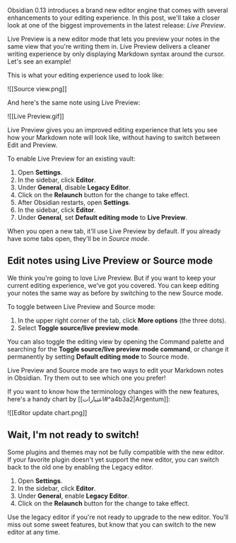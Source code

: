 Obsidian 0.13 introduces a brand new editor engine that comes with several enhancements to your editing experience. In this post, we'll take a closer look at one of the biggest improvements in the latest release: _Live Preview_.

Live Preview is a new editor mode that lets you preview your notes in the same view that you're writing them in. Live Preview delivers a cleaner writing experience by only displaying Markdown syntax around the cursor. Let's see an example!

This is what your editing experience used to look like:

![[Source view.png]]

And here's the same note using Live Preview:

![[Live Preview.gif]]

Live Preview gives you an improved editing experience that lets you see how your Markdown note will look like, without having to switch between Edit and Preview.

To enable Live Preview for an existing vault:

1. Open **Settings**.
2. In the sidebar, click **Editor**.
3. Under **General**, disable **Legacy Editor**.
4. Click on the **Relaunch** button for the change to take effect.
5. After Obsidian restarts, open **Settings**.
6. In the sidebar, click **Editor**.
7. Under **General**, set **Default editing mode** to **Live Preview**.

When you open a new tab, it'll use Live Preview by default. If you already have some tabs open, they'll be in _Source mode_.

## Edit notes using Live Preview or Source mode

We think you're going to love Live Preview. But if you want to keep your current editing experience, we've got you covered. You can keep editing your notes the same way as before by switching to the new Source mode.

To toggle between Live Preview and Source mode:

1. In the upper right corner of the tab, click **More options** (the three dots).
2. Select **Toggle source/live preview mode**.

You can also toggle the editing view by opening the Command palette and searching for the **Toggle source/live preview mode command**, or change it permanently by setting **Default editing mode** to Source mode.

Live Preview and Source mode are two ways to edit your Markdown notes in Obsidian. Try them out to see which one you prefer!

If you want to know how the terminology changes with the new features, here's a handy chart by [[اعتبارات#^a4b3a2|Argentum]]:

![[Editor update chart.png]]

## Wait, I'm not ready to switch!

Some plugins and themes may not be fully compatible with the new editor. If your favorite plugin doesn't yet support the new editor, you can switch back to the old one by enabling the Legacy editor.

1. Open **Settings**.
2. In the sidebar, click **Editor**.
3. Under **General**, enable **Legacy Editor**.
4. Click on the **Relaunch** button for the change to take effect.

Use the legacy editor if you're not ready to upgrade to the new editor. You'll miss out some sweet features, but know that you can switch to the new editor at any time.
